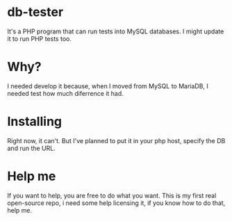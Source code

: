 db-tester
=========

It's a PHP program that can run tests into MySQL databases. I might update it to run PHP tests too.


Why?
====

I needed develop it because, when I moved from MySQL to MariaDB, I needed test how much diferrence it had.

Installing
==========

Right now, it can't. But I've planned to put it in your php host, specify the DB and run the URL.


Help me
=======

If you want to help, you are free to do what you want.
This is my first real open-source repo, i need some help licensing it, if you know how to do that, help me.  
